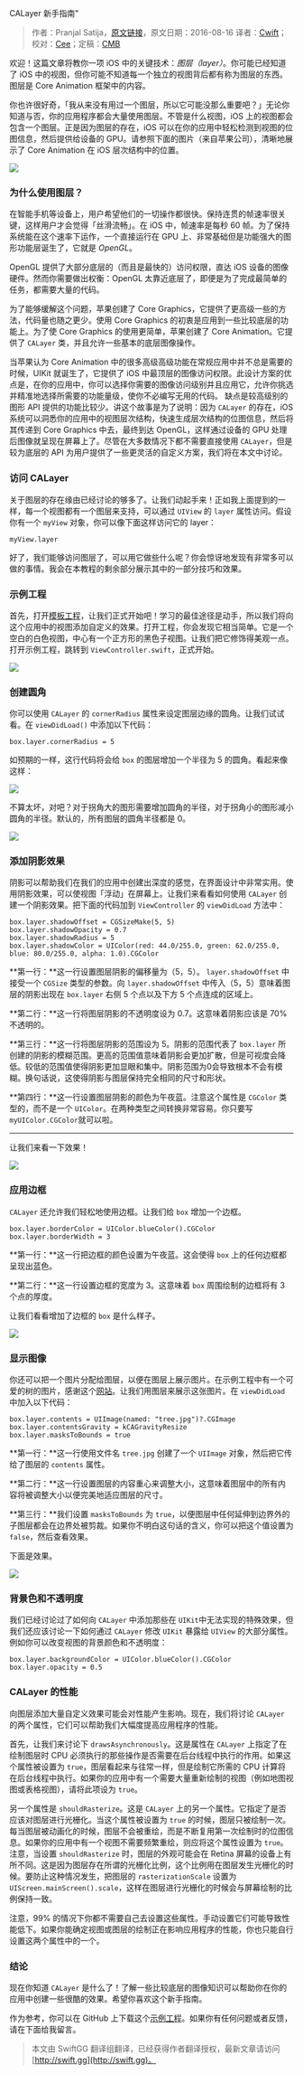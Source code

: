 CALayer 新手指南"

> 作者：Pranjal Satija，[原文链接](http://www.appcoda.com/calayer-introduction/)，原文日期：2016-08-16
> 译者：[Cwift](http://blog.csdn.net/cg1991130)；校对：[Cee](https://github.com/Cee)；定稿：[CMB](https://github.com/chenmingbiao)
  









欢迎！这篇文章将教你一项 iOS 中的关键技术：*图层（layer）*。你可能已经知道了 iOS 中的视图，但你可能不知道每一个独立的视图背后都有称为图层的东西。图层是 Core Animation  框架中的内容。

你也许很好奇，「我从来没有用过一个图层，所以它可能没那么重要吧？」无论你知道与否，你的应用程序都会大量使用图层。不管是什么视图，iOS 上的视图都会包含一个图层。正是因为图层的存在，iOS 可以在你的应用中轻松检测到视图的位图信息，然后提供给设备的 GPU。请参照下面的图片（来自苹果公司），清晰地展示了 Core Animation 在 iOS 层次结构中的位置。

![](http://www.appcoda.com/wp-content/uploads/2016/08/calayer-intro.png)



### 为什么使用图层？

在智能手机等设备上，用户希望他们的一切操作都很快。保持连贯的帧速率很关键，这样用户才会觉得「丝滑流畅」。在 iOS 中，帧速率是每秒 60 帧。为了保持系统能在这个速率下运作，一个直接运行在 GPU 上、非常基础但是功能强大的图形功能层诞生了，它就是 *OpenGL*。

OpenGL 提供了大部分底层的（而且是最快的）访问权限，直达 iOS 设备的图像硬件。然而你需要做出权衡：OpenGL 太靠近底层了，即便是为了完成最简单的任务，都需要大量的代码。

为了能够缓解这个问题，苹果创建了 Core Graphics，它提供了更高级一些的方法，代码量也随之更少。使用 Core Graphics 的初衷是应用到一些比较底层的功能上。为了使 Core Graphics 的使用更简单，苹果创建了 Core Animation。它提供了 `CALayer` 类，并且允许一些基本的底层图像操作。

当苹果认为 Core Animation 中的很多高级高级功能在常规应用中并不总是需要的时候，UIKit 就诞生了，它提供了 iOS 中最顶层的图像访问权限。此设计方案的优点是，在你的应用中，你可以选择你需要的图像访问级别并且应用它，允许你挑选并精准地选择所需要的功能量级，使你不必编写无用的代码。
缺点是较高级别的图形 API 提供的功能比较少。讲这个故事是为了说明：因为 `CALayer` 的存在，iOS 系统可以洞悉你的应用中的视图层次结构，快速生成层次结构的位图信息，然后将其传递到 Core Graphics 中去，最终到达 OpenGL，这样通过设备的 GPU 处理后图像就呈现在屏幕上了。尽管在大多数情况下都不需要直接使用 `CALayer`，但是较为底层的 API 为用户提供了一些更灵活的自定义方案，我们将在本文中讨论。

### 访问 CALayer

关于图层的存在缘由已经讨论的够多了。让我们动起手来！正如我上面提到的一样，每一个视图都有一个图层来支持，可以通过 `UIView` 的 `layer` 属性访问。假设你有一个 `myView` 对象，你可以像下面这样访问它的 layer：

    
    myView.layer

好了，我们能够访问图层了，可以用它做些什么呢？你会惊讶地发现有非常多可以做的事情。我会在本教程的剩余部分展示其中的一部分技巧和效果。

### 示例工程

首先，打开[模板工程](https://github.com/appcoda/CALayerDemo/raw/master/layers-starter.zip)，让我们正式开始吧！学习的最佳途径是动手，所以我们将向这个应用中的视图添加自定义的效果。打开工程，你会发现它相当简单。它是一个空白的白色视图，中心有一个正方形的黑色子视图。让我们把它修饰得美观一点。打开示例工程，跳转到 `ViewController.swift`，正式开始。

![](http://www.appcoda.com/wp-content/uploads/2016/08/calayer-ib.png)

### 创建圆角

你可以使用 `CALayer` 的 `cornerRadius` 属性来设定图层边缘的圆角。让我们试试看。在 `viewDidLoad()` 中添加以下代码：

    
    box.layer.cornerRadius = 5

如预期的一样，这行代码将会给 `box` 的图层增加一个半径为 5 的圆角。看起来像这样：

![](http://www.appcoda.com/wp-content/uploads/2016/08/calayer-corner-radius-1-1240x802.png)

不算太坏，对吧？对于拐角大的图形需要增加圆角的半径，对于拐角小的图形减小圆角的半径。默认的，所有图层的圆角半径都是 0。

![](http://www.appcoda.com/wp-content/uploads/2016/08/calayer-corner-radius-1240x688.png)

### 添加阴影效果

阴影可以帮助我们在我们的应用中创建出深度的感觉，在界面设计中非常实用。使用阴影效果，可以使视图「浮动」在屏幕上。让我们来看看如何使用 `CALayer` 创建一个阴影效果。把下面的代码加到 `ViewController` 的 `viewDidLoad` 方法中：

    
    box.layer.shadowOffset = CGSizeMake(5, 5)
    box.layer.shadowOpacity = 0.7
    box.layer.shadowRadius = 5
    box.layer.shadowColor = UIColor(red: 44.0/255.0, green: 62.0/255.0, blue: 80.0/255.0, alpha: 1.0).CGColor

**第一行：**这一行设置图层阴影的偏移量为（5，5）。 `layer.shadowOffset` 中接受一个 `CGSize` 类型的参数。向 `layer.shadowOffset` 中传入（5，5）意味着图层的阴影出现在 `box.layer` 右侧 5 个点以及下方 5 个点连成的区域上。

**第二行：**这一行将图层阴影的不透明度设为 0.7。这意味着阴影应该是 70% 不透明的。

**第三行：**这一行将图层阴影的范围设为 5。阴影的范围代表了 `box.layer` 所创建的阴影的模糊范围。更高的范围值意味着阴影会更加扩散，但是可视度会降低。较低的范围值使得阴影更加显眼和集中。阴影范围为0会导致根本不会有模糊。换句话说，这使得阴影与图层保持完全相同的尺寸和形状。

**第四行：**这一行设置图层阴影的颜色为午夜蓝。注意这个属性是 `CGColor` 类型的，而不是一个 `UIColor`。在两种类型之间转换非常容易。你只要写 `myUIColor.CGColor`就可以啦。

---

让我们来看一下效果！

![](http://www.appcoda.com/wp-content/uploads/2016/08/calayer-shadow-1240x849.png)

### 应用边框

`CALayer` 还允许我们轻松地使用边框。让我们给 `box` 增加一个边框。

    
    box.layer.borderColor = UIColor.blueColor().CGColor
    box.layer.borderWidth = 3

**第一行：**这一行把边框的颜色设置为午夜蓝。这会使得 `box` 上的任何边框都呈现出蓝色。

**第二行：**这一行设置边框的宽度为 3。这意味着 `box` 周围绘制的边框将有 3 个点的厚度。

让我们看看增加了边框的 `box` 是什么样子。

![](http://www.appcoda.com/wp-content/uploads/2016/08/calayer-border-1240x776.png)

### 显示图像

你还可以把一个图片分配给图层，以便在图层上展示图片。在示例工程中有一个可爱的树的图片，感谢这个[网站](http://www.thelensflare.com/imgs/april-snow-on-an-old-oak-tree_50053.html)。让我们用图层来展示这张图片。在 `viewDidLoad` 中加入以下代码：

    
    box.layer.contents = UIImage(named: "tree.jpg")?.CGImage
    box.layer.contentsGravity = kCAGravityResize
    box.layer.masksToBounds = true

**第一行：**这一行使用文件名 `tree.jpg` 创建了一个 `UIImage` 对象，然后把它传给了图层的 `contents` 属性。

**第二行：**这一行设置图层的内容重心来调整大小，这意味着图层中的所有内容将被调整大小以便完美地适应图层的尺寸。

**第三行：**我们设置 `masksToBounds` 为 `true`，以便图层中任何延伸到边界外的子图层都会在边界处被剪裁。如果你不明白这句话的含义，你可以把这个值设置为 `false`，然后查看效果。

下面是效果。

![](http://www.appcoda.com/wp-content/uploads/2016/08/calayer-images-masktobounds.jpg)

### 背景色和不透明度

我们已经讨论过了如何向 `CALayer` 中添加那些在 `UIKit`中无法实现的特殊效果，但我们还应该讨论一下如何通过 `CALayer` 修改 `UIKit` 暴露给 `UIView` 的大部分属性。例如你可以改变视图的背景颜色和不透明度：

    
    box.layer.backgroundColor = UIColor.blueColor().CGColor
    box.layer.opacity = 0.5

### CALayer 的性能

向图层添加大量自定义效果可能会对性能产生影响。现在，我们将讨论 `CALayer` 的两个属性，它们可以帮助我们大幅度提高应用程序的性能。

首先，让我们来讨论下 `drawsAsynchronously`。这是属性在 `CALayer` 上指定了在绘制图层时 CPU 必须执行的那些操作是否需要在后台线程中执行的作用。如果这个属性被设置为 `true`，图层看起来与往常一样，但是绘制它所需的 CPU 计算将在后台线程中执行。如果你的应用中有一个需要大量重新绘制的视图（例如地图视图或表格视图），请将此项设为 `true`。

另一个属性是 `shouldRasterize`。这是 `CALayer` 上的另一个属性。它指定了是否应该对图层进行光栅化。当这个属性被设置为 `true` 的时候，图层只被绘制一次。每当图层被动画化的时候，图层不会被重绘，而是不断复用第一次绘制时的位图信息。如果你的应用中有一个视图不需要频繁重绘，则应将这个属性设置为 `true`。注意，当设置 `shouldRasterize` 时，图层的外观可能会在 Retina 屏幕的设备上有所不同。这是因为图层存在所谓的光栅化比例，这个比例用在图层发生光栅化的时候。要防止这种情况发生，把图层的 `rasterizationScale` 设置为 `UIScreen.mainScreen().scale`，这样在图层进行光栅化的时候会与屏幕绘制的比例保持一致。

注意，99% 的情况下你都不需要自己去设置这些属性。手动设置它们可能导致性能低下。如果你能确定视图或图层的绘制正在影响应用程序的性能，你也只能自行设置这两个属性中的一个。

### 结论

现在你知道 `CALayer` 是什么了！了解一些比较底层的图像知识可以帮助你在你的应用中创建一些很酷的效果。希望你喜欢这个新手指南。

作为参考，你可以在 GitHub 上下载这个[示例工程](https://github.com/appcoda/CALayerDemo)。如果你有任何问题或者反馈，请在下面给我留言。

> 本文由 SwiftGG 翻译组翻译，已经获得作者翻译授权，最新文章请访问 [http://swift.gg](http://swift.gg)。